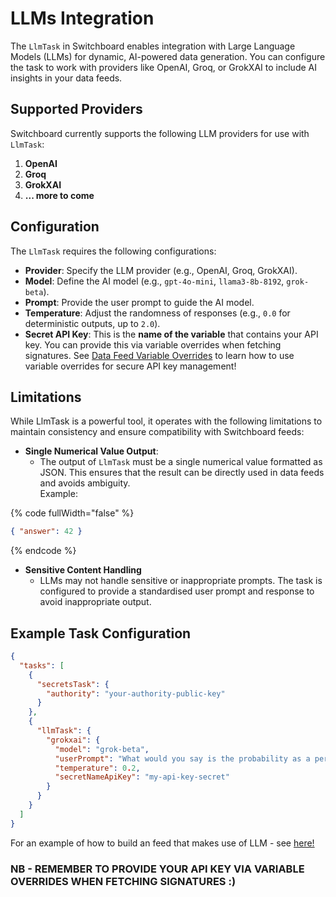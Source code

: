 # LLMs Integration

The `LlmTask` in Switchboard enables integration with Large Language Models (LLMs) for dynamic, AI-powered data generation. You can configure the task to work with providers like OpenAI, Groq, or GrokXAI to include AI insights in your data feeds.

## Supported Providers

Switchboard currently supports the following LLM providers for use with `LlmTask`:

1. **OpenAI**
2. **Groq**
3. **GrokXAI**
4. **... more to come**

## Configuration

The `LlmTask` requires the following configurations:

* **Provider**: Specify the LLM provider (e.g., OpenAI, Groq, GrokXAI).
* **Model**: Define the AI model (e.g., `gpt-4o-mini`, `llama3-8b-8192`, `grok-beta`).
* **Prompt**: Provide the user prompt to guide the AI model.
* **Temperature**: Adjust the randomness of responses (e.g., `0.0` for deterministic outputs, up to `2.0`).
* **Secret API Key**: This is the **name of the variable** that contains your API key. You can provide this via variable overrides when fetching signatures. See [Data Feed Variable Overrides](data-feed-variable-overrides.md) to learn how to use variable overrides for secure API key management!

## Limitations

While LlmTask is a powerful tool, it operates with the following limitations to maintain consistency and ensure compatibility with Switchboard feeds:

* **Single Numerical Value Output**:
  * The output of `LlmTask` must be a single numerical value formatted as JSON. This ensures that the result can be directly used in data feeds and avoids ambiguity. \
    Example:

{% code fullWidth="false" %}
```json
{ "answer": 42 }
```
{% endcode %}

* **Sensitive Content Handling**
  * LLMs may not handle sensitive or inappropriate prompts. The task is configured to provide a standardised user prompt and response to avoid inappropriate output.

## Example Task Configuration&#x20;

```json
{
  "tasks": [
    {
      "secretsTask": {
        "authority": "your-authority-public-key"
      }
    },
    {
      "llmTask": {
        "grokxai": {
          "model": "grok-beta",
          "userPrompt": "What would you say is the probability as a percentage, of buying ETH USD right now based on current social media sentiment?",
          "temperature": 0.2,
          "secretNameApiKey": "my-api-key-secret"
        }
      }
    }
  ]
}
```

For an example of how to build an feed that makes use of LLM - see [here!](https://github.com/switchboard-xyz/sb-on-demand-examples/tree/main/sb-on-demand-secret/sb-on-demand-secrets-llm)

### NB - REMEMBER TO PROVIDE YOUR API KEY VIA VARIABLE OVERRIDES WHEN FETCHING SIGNATURES :)&#x20;

